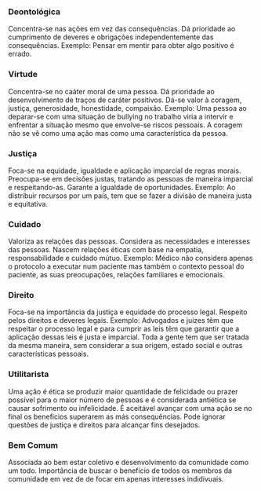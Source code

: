 
### Deontológica
Concentra-se nas ações em vez das consequências. Dá prioridade ao cumprimento de deveres e obrigações independentemente das consequências.
Exemplo: Pensar em mentir para obter algo positivo é errado.

### Virtude
Concentra-se no caáter moral de uma pessoa. Dá prioridade ao desenvolvimento de traços de caráter positivos. Dá-se valor à coragem, justiça, generosidade, honestidade, compaixão.
Exemplo: Uma pessoa ao deparar-se com uma situação de bullying no trabalho viria a intervir e enfrentar a situação mesmo que envolve-se riscos pessoais. A coragem não se vê como uma ação mas como uma característica da pessoa.

### Justiça
Foca-se na equidade, igualdade e aplicação imparcial de regras morais. Preocupa-se em decisões justas, tratando as pessoas de maneira imparcial e respeitando-as.
Garante a igualdade de oportunidades.
Exemplo: Ao distribuir recursos por um país, tem que se fazer a divisão de maneira justa e equitativa.

### Cuidado
Valoriza as relações das pessoas. Considera as necessidades e interesses das pessoas. Nascem relações éticas com base na empatia, responsabilidade e cuidado mútuo.
Exemplo: Médico não considera apenas o protocolo a executar num paciente mas também o contexto pessoal do paciente, as suas preocupações, relações familiares e emocionais.

### Direito
Foca-se na importância da justiça e equidade do processo legal. Respeito pelos direitos e deveres legais. 
Exemplo: Advogados e juízes têm que respeitar o processo legal e para cumprir as leis têm que garantir que a aplicação dessas leis é justa e imparcial. Toda a gente tem que ser tratada da mesma maneira, sem considerar a sua origem, estado social e outras características pessoais.

### Utilitarista
Uma ação é ética se produzir maior quantidade de felicidade ou prazer possível para o maior número de pessoas e é considerada antiética se causar sofrimento ou infelicidade. É aceitável avançar com uma ação se no final os benefícios superarem as más consequências. Pode ignorar questões de justiça e direitos para alcançar fins desejados.
### Bem Comum
Associada ao bem estar coletivo e desenvolvimento da comunidade como um todo. Importância de buscar o benefício de todos os membros da comunidade em vez de de focar em apenas interesses indidivuais.

